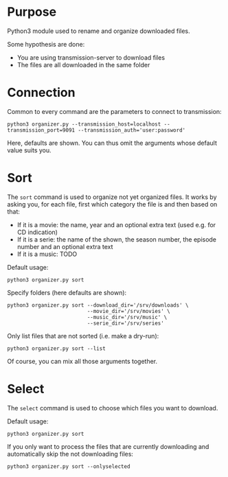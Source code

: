Purpose
======
Python3 module used to rename and organize downloaded files.

Some hypothesis are done:
* You are using transmission-server to download files
* The files are all downloaded in the same folder


Connection
==========
Common to every command are the parameters to connect to transmission:
```
python3 organizer.py --transmission_host=localhost --transmission_port=9091 --transmission_auth='user:password'
```
Here, defaults are shown. You can thus omit the arguments whose default
value suits you.


Sort
====
The `sort` command is used to organize not yet organized files. It works
by asking you, for each file, first which category the file is and then
based on that:
* If it is a movie: the name, year and an optional extra text (used e.g.
  for CD indication)
* If it is a serie: the name of the shown, the season number, the
  episode number and an optional extra text
* If it is a music: TODO

Default usage:
```
python3 organizer.py sort
```

Specify folders (here defaults are shown):
```
python3 organizer.py sort --download_dir='/srv/downloads' \
                          --movie_dir='/srv/movies' \
                          --music_dir='/srv/music' \
                          --serie_dir='/srv/series'
```

Only list files that are not sorted (i.e. make a dry-run):
```
python3 organizer.py sort --list
```

Of course, you can mix all those arguments together.


Select
======
The `select` command is used to choose which files you want to download.

Default usage:
```
python3 organizer.py sort
```

If you only want to process the files that are currently downloading and automatically skip the not downloading files:
```
python3 organizer.py sort --onlyselected
```
